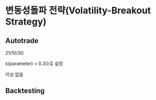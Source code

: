 # 변동성돌파 전략(Volatility-Breakout Strategy)

## Autotrade
21/10/30

k(parameter) = 0.3으로 설정

이상 없음

## Backtesting
